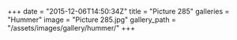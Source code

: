 +++
date = "2015-12-06T14:50:34Z"
title = "Picture 285"
galleries = "Hummer"
image = "Picture 285.jpg"
gallery_path = "/assets/images/gallery/hummer/"
+++
